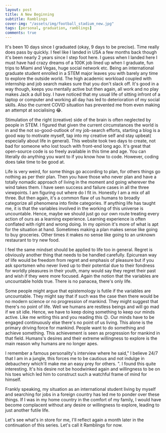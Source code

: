 ```yaml
---
layout: post
title: A New Beginning
subtitle: Ramblings
cover-img: "/assets/img/football_stadium_new.jpg"
tags: [personal, graduation, ramblings]
comments: true
---
```

It's been 10 days since I graduated (okay, 9 days to be precise). Time really does pass by quickly. I feel like I landed in USA a few months back though it's been nearly 2 years since I step foot here. I guess when I landed here I must have had crazy dreams of a 100K job lined up when I graduate, fun trips to Miami and Vegas, huge social network etc. Being an international graduate student enrolled in a STEM major leaves you with barely any time to explore the outside world. The high academic workload coupled with internship and job search makes sure that you don't slack off. It's good in a way though, keeps you mentally active but then again, all work and no play makes Jack a dull boy. I have noticed that my usual life of sitting infront of a laptop or computer and working all day has led to deterioration of my social skills. Also the current COVID situation has prevented me from even making an attempt at socialising 😂. 

Stimulation of the right (creative) side of the brain is often neglected by people in STEM. I figured that given the current circumstances the world is in and the not so-good-outlook of my job-search efforts, starting a blog is a good way to motivate myself, tap into my creative self and stay upbeat( especially about life in general). This website took two days to create, not bad for someone who lost touch with front-end long ago. It's great that open-source code is so freely available in this time and age. You can literally do anything you want to if you know how to code. However, coding does take time to be good at.

Life is very weird, for some things go according to plan, for others things go nothing as per their plan. Then you have those who never plan and have a totally nomadic approach of living in the moment and going wherever the wind takes them. I have seen success and failure cases in all the three viewpoints. I am figuring out where do I fit in. Honestly I am a mix of all three. But then again, it's a common flaw of us humans to broadly categorize all phenomena into finite categories. If anything life has taught me, it is that the variables involved in the working of this universe is uncountable. Hence, maybe we should just go our own route treating every action of ours as a learning experience. Learning experience is often conflated with right and wrong doing. In my opinion it's more of what is apt for the situation at hand. Sometimes making a plan makes sense like going to buy groceries. Other times it makes no sense like going to an unknown restaurant to try new food.

I feel the same mindset should be applied to life too in general. Regret is obviously another thing that needs to be handled carefully. Epicurean way of life would be freedom from regret and emphasis of pleasure but if you ask sportsmen who never lived up to their potential due to their fondness for worldly pleasures in their youth, many would say they regret their past and wish if they were more focused. Again the notion that the variables are uncountable holds true. There is no panacea, there's only life.

Some people might argue that epistemology is futile if the variables are uncountable. They might say that if such was the case then there would be no modern science or no progression of mankind. They might suggest that there's no point of life. Well we humans are restless beings and will go mad if we sit idle. Hence, we have to keep doing something to keep our minds active. Like me writing this and you reading this 😉. Our minds have to be engaged continuously else there's no point of us living. This alone is the primary driving force for mankind. People want to do something and achieve something. This achievement is seen as progression for mankind in that field.
Humans's desires and their extreme willingness to explore is the main reason why humans are no longer apes.

I remember a famous personality's interview where he said," I believe 24/7 that I am in a jungle, this forces me to be cautious and not indulge in debauchery which'll make me an easy prey for others. ". I found this quite interesting. It's his desire not be hoodwinked again and willingness to be on his toes which led him to construct such a watchful frame of mind for himself.

Frankly speaking, my situation as an international student living by myself and searching for jobs in a foreign country has led me to ponder over these things. If I was in my home country in the comfort of my family, I would have become complacent without any desire or willingness to explore, leading to just another futile life.

Let's see what's in store for me, I'll reflect again a month later in the continuation of this series. Let's call it Ramblings for now.


